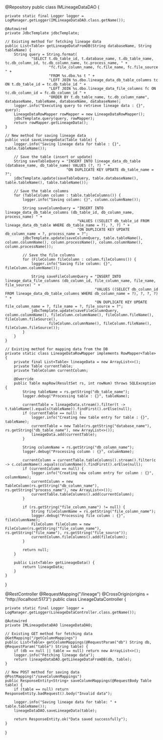@Repository
public class IMLineageDataDAO {

    private static final Logger logger = LogManager.getLogger(IMLineageDataDAO.class.getName());

    @Autowired
    private JdbcTemplate jdbcTemplate;

    // Existing method for fetching lineage data
    public List<Table> getLineageDataFromDB(String databaseName, String tableName) {
        String query = String.format(
                "SELECT t.db_table_id, t.database_name, t.db_table_name, tc.db_column_id, tc.db_column_name, tc.process_name, " +
                        "fc.file_column_name, fc.file_name, fc.file_source " +
                        "FROM %s.dbo.%s t " +
                        "LEFT JOIN %s.dbo.lineage_data_db_table_columns tc ON t.db_table_id = tc.db_table_id " +
                        "LEFT JOIN %s.dbo.lineage_data_file_columns fc ON tc.db_column_id = fc.db_column_id " +
                        "ORDER BY t.db_table_name, tc.db_column_name", databaseName, tableName, databaseName, databaseName);
        logger.info("Executing query to retrieve lineage data : {}", query);
        LineageDataRowMapper rowMapper = new LineageDataRowMapper();
        jdbcTemplate.query(query, rowMapper);
        return rowMapper.getLineageData();
    }

    // New method for saving lineage data
    public void saveLineageData(Table table) {
        logger.info("Saving lineage data for table : {}", table.tableName());

        // Save the table (insert or update)
        String saveTableQuery = "INSERT INTO lineage_data_db_table (database_name, db_table_name) VALUES (?, ?) " +
                                "ON DUPLICATE KEY UPDATE db_table_name = ?";
        jdbcTemplate.update(saveTableQuery, table.databaseName(), table.tableName(), table.tableName());

        // Save the table columns
        for (TableColumn column : table.tableColumns()) {
            logger.info("Saving column: {}", column.columnName());

            String saveColumnQuery = "INSERT INTO lineage_data_db_table_columns (db_table_id, db_column_name, process_name) " +
                                     "VALUES ((SELECT db_table_id FROM lineage_data_db_table WHERE db_table_name = ?), ?, ?) " +
                                     "ON DUPLICATE KEY UPDATE db_column_name = ?, process_name = ?";
            jdbcTemplate.update(saveColumnQuery, table.tableName(), column.columnName(), column.processName(), column.columnName(), column.processName());

            // Save the file columns
            for (FileColumn fileColumn : column.fileColumns()) {
                logger.info("Saving file column: {}", fileColumn.columnName());

                String saveFileColumnQuery = "INSERT INTO lineage_data_file_columns (db_column_id, file_column_name, file_name, file_source) " +
                                             "VALUES ((SELECT db_column_id FROM lineage_data_db_table_columns WHERE db_column_name = ?), ?, ?, ?) " +
                                             "ON DUPLICATE KEY UPDATE file_column_name = ?, file_name = ?, file_source = ?";
                jdbcTemplate.update(saveFileColumnQuery, column.columnName(), fileColumn.columnName(), fileColumn.fileName(), fileColumn.fileSource(),
                        fileColumn.columnName(), fileColumn.fileName(), fileColumn.fileSource());
            }
        }
    }

    // Existing method for mapping data from the DB
    private static class LineageDataRowMapper implements RowMapper<Table> {
        private final List<Table> lineageData = new ArrayList<>();
        private Table currentTable;
        private TableColumn currentColumn;

        @Override
        public Table mapRow(ResultSet rs, int rowNum) throws SQLException {
            String tableName = rs.getString("db_table_name");
            logger.debug("Processing table : {}", tableName);

            currentTable = lineageData.stream().filter(t -> t.tableName().equals(tableName)).findFirst().orElse(null);
            if (currentTable == null) {
                logger.info("Creating new table entry for table : {}", tableName);
                currentTable = new Table(rs.getString("database_name"), rs.getString("db_table_name"), new ArrayList<>());
                lineageData.add(currentTable);
            }

            String columnName = rs.getString("db_column_name");
            logger.debug("Processing column : {}", columnName);

            currentColumn = currentTable.tableColumns().stream().filter(c -> c.columnName().equals(columnName)).findFirst().orElse(null);
            if (currentColumn == null) {
                logger.info("Creating new column entry for column : {}", columnName);
                currentColumn = new TableColumn(rs.getString("db_column_name"), rs.getString("process_name"), new ArrayList<>());
                currentTable.tableColumns().add(currentColumn);
            }

            if (rs.getString("file_column_name") != null) {
                String fileColumnName = rs.getString("file_column_name");
                logger.debug("Processing file column : {}", fileColumnName);
                FileColumn fileColumn = new FileColumn(rs.getString("file_column_name"), rs.getString("file_name"), rs.getString("file_source"));
                currentColumn.fileColumns().add(fileColumn);
            }

            return null;
        }

        public List<Table> getLineageData() {
            return lineageData;
        }
    }
}






@RestController
@RequestMapping("/lineage")
@CrossOrigin(origins = "http://localhost:5173")
public class LineageDataController {

    private static final Logger logger = LogManager.getLogger(LineageDataController.class.getName());

    @Autowired
    private IMLineageDataDAO lineageDataDAO;

    // Existing GET method for fetching data
    @GetMapping("/getColumnMappings")
    public List<Table> getColumnMappings(@RequestParam("db") String db, @RequestParam("table") String table) {
        if (db == null || table == null) return new ArrayList<>();
        logger.info("Fetching lineage data");
        return lineageDataDAO.getLineageDataFromDB(db, table);
    }

    // New POST method for saving data
    @PostMapping("/saveColumnMappings")
    public ResponseEntity<String> saveColumnMappings(@RequestBody Table table) {
        if (table == null) return ResponseEntity.badRequest().body("Invalid data");

        logger.info("Saving lineage data for table: " + table.tableName());
        lineageDataDAO.saveLineageData(table);

        return ResponseEntity.ok("Data saved successfully");
    }
}
